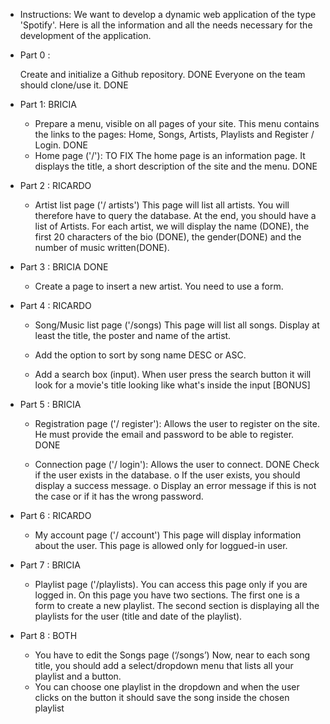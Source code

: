 * Instructions:
    We want to develop a dynamic web application of the type 'Spotify'.
    Here is all the information and all the needs necessary for the development of the
    application.

* Part 0 :

    Create and initialize a Github repository. DONE
    Everyone on the team should clone/use it. DONE

* Part 1: BRICIA
    - Prepare a menu, visible on all pages of your site. This menu contains the
    links to the pages: Home, Songs, Artists, Playlists and Register / Login. DONE
    - Home page ('/'): TO FIX
    The home page is an information page. It displays the title, a
    short description of the site and the menu. DONE

* Part 2 : RICARDO
    - Artist list page ('/ artists')
    This page will list all artists. You will therefore have to query the database.
    At the end, you should have a list of Artists.
    For each artist, we will display the name (DONE), the first 20 characters of the bio (DONE),
    the gender(DONE) and the number of music written(DONE).

* Part 3 : BRICIA DONE
    - Create a page to insert a new artist.
    You need to use a form.

* Part 4 : RICARDO
    - Song/Music list page ('/songs)
    This page will list all songs.
    Display at least the title, the poster and name of the artist.

    - Add the option to sort by song name DESC or ASC.

    - Add a search box (input). When user press the search button it will look for a movie's title looking like what's inside the input [BONUS]

* Part 5 : BRICIA
    - Registration page ('/ register'):
    Allows the user to register on the site. He must provide the email and
    password to be able to register. DONE

    - Connection page ('/ login'):
    Allows the user to connect. DONE
    Check if the user exists in the database.
    o If the user exists, you should display a success message.
    o Display an error message if this is not the case or if it has the
    wrong password.

* Part 6 : RICARDO
    - My account page ('/ account')
    This page will display information about the user.
    This page is allowed only for loggued-in user.

* Part 7 : BRICIA
    - Playlist page ('/playlists).
    You can access this page only if you are logged in.
    On this page you have two sections.
    The first one is a form to create a new playlist.
    The second section is displaying all the playlists for the user (title and date of
    the playlist).

* Part 8 : BOTH
    - You have to edit the Songs page (‘/songs’)
    Now, near to each song title, you should add a select/dropdown menu that
    lists all your playlist and a button.
    - You can choose one playlist in the dropdown and when the user clicks on the
    button it should save the song inside the chosen playlist
